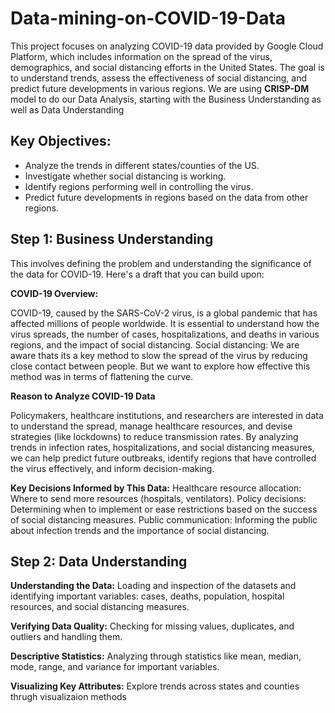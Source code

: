 # Data-mining-on-COVID-19-Data
This project focuses on analyzing COVID-19 data provided by Google Cloud Platform, which includes information on the spread of the virus, demographics, and social distancing efforts in the United States. The goal is to understand trends, assess the effectiveness of social distancing, and predict future developments in various regions.
We are using **CRISP-DM** model to do our Data Analysis, starting with the Business Understanding as well as  Data Understanding

## Key Objectives:
- Analyze the trends in different states/counties of the US.
- Investigate whether social distancing is working.
- Identify regions performing well in controlling the virus.
- Predict future developments in regions based on the data from other regions.

## Step 1: Business Understanding
This involves defining the problem and understanding the significance of the data for COVID-19. Here's a draft that you can build upon:

**COVID-19 Overview:**

COVID-19, caused by the SARS-CoV-2 virus, is a global pandemic that has affected millions of people worldwide. It is essential to understand how the virus spreads, the number of cases, hospitalizations, and deaths in various regions, and the impact of social distancing.
Social distancing: We are aware thats its a key method to slow the spread of the virus by reducing close contact between people. But we want to explore how effective this method was in terms of flattening the curve.

**Reason to Analyze COVID-19 Data**

Policymakers, healthcare institutions, and researchers are interested in data to understand the spread, manage healthcare resources, and devise strategies (like lockdowns) to reduce transmission rates. By analyzing trends in infection rates, hospitalizations, and social distancing measures, we can help predict future outbreaks, identify regions that have controlled the virus effectively, and inform decision-making.

**Key Decisions Informed by This Data:**
Healthcare resource allocation: Where to send more resources (hospitals, ventilators).
Policy decisions: Determining when to implement or ease restrictions based on the success of social distancing measures.
Public communication: Informing the public about infection trends and the importance of social distancing.

## Step 2: Data Understanding

**Understanding the Data:** 
Loading and inspection of the datasets and identifying important variables: cases, deaths, population, hospital resources, and social distancing measures.

**Verifying Data Quality:**
Checking for missing values, duplicates, and outliers and handling them.

**Descriptive Statistics:**
Analyzing through statistics like mean, median, mode, range, and variance for important variables.

**Visualizing Key Attributes:**
Explore trends across states and counties thrugh visualizaion methods
